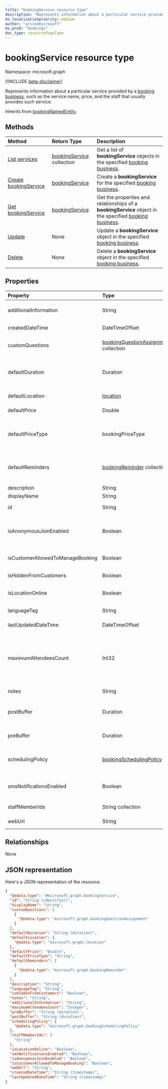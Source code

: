 ```yaml
---
title: "bookingService resource type"
description: "Represents information about a particular service provided by a booking business, such as the service name, price, and the staff that usually provides such service."
ms.localizationpriority: medium
author: "arvindmicrosoft"
ms.prod: "bookings"
doc_type: resourcePageType
---
```


# bookingService resource type

Namespace: microsoft.graph

 [!INCLUDE [beta-disclaimer](../../includes/beta-disclaimer.md)]
 
Represents information about a particular service provided by a [booking business](bookingbusiness.md), such as the service name, price, and the staff that usually provides such service.

Inherits from [bookingNamedEntity](bookingNamedEntity.md).

## Methods

| Method		   | Return Type	|Description|
|:---------------|:--------|:----------|
|[List services](../api/bookingbusiness-list-services.md) | [bookingService](bookingservice.md) collection | Get a list of **bookingService** objects in the specified [booking business](../resources/bookingbusiness.md).|
|[Create bookingService](../api/bookingbusiness-post-services.md) | [bookingService](bookingservice.md) | Create a **bookingService** for the specified [booking business](../resources/bookingbusiness.md). |
|[Get bookingService](../api/bookingservice-get.md) | [bookingService](bookingservice.md) |Get the properties and relationships of a **bookingService** object in the specified [booking business](../resources/bookingbusiness.md).|
|[Update](../api/bookingservice-update.md) | None	|Update a **bookingService** object in the specified [booking business](../resources/bookingbusiness.md). |
|[Delete](../api/bookingservice-delete.md) | None |Delete a **bookingService** object in the specified [booking business](../resources/bookingbusiness.md). |

## Properties
| Property	   | Type	|Description|
|:---------------|:--------|:----------|
|additionalInformation|String|Additional information that is sent to the customer when an appointment is confirmed.|
|createdDateTime|DateTimeOffset|The date, time and timezone when the Service was created.|
|customQuestions|[bookingQuestionAssignment](../resources/bookingquestionassignment.md) collection| Contains the set of custom questions associated with a particular service. |
|defaultDuration|Duration|The default length of the service, represented in numbers of days, hours, minutes, and seconds. For example, P11D23H59M59.999999999999S. |
|defaultLocation|[location](location.md)|The default physical location for the service.|
|defaultPrice|Double|The default monetary price for the service.|
|defaultPriceType|bookingPriceType|The default way the service is charged. Possible values are: `undefined`, `fixedPrice`, `startingAt`, `hourly`, `free`, `priceVaries`, `callUs`, `notSet`, `unknownFutureValue`.|
|defaultReminders|[bookingReminder](bookingreminder.md) collection|The default set of reminders for an appointment of this service. The value of this property is available only when reading this **bookingService** by its ID.|
|description|String|A text description for the service.|
|displayName|String|A service name.|
|id|String|The ID of that service, in a GUID format. Read-only.|
|isAnonymousJoinEnabled|Boolean|Indicates if an anonymousJoinWebUrl(webrtcUrl) is generated for the appointment booked for this service. The default value is `false`. |
|isCustomerAllowedToManageBooking|Boolean|Indicates that the customer can manage bookings created by the staff. The default value is `false`.|
|isHiddenFromCustomers|Boolean|True means this service isn't available to customers for booking.|
|isLocationOnline|Boolean|Indicates that the appointments for the service are held online. The default value is `false`.|
|languageTag|String|The language of the self service booking page.
|lastUpdatedDateTime|DateTimeOffset|The date, time and timezone when the Service  was last updated.|
|maximumAttendeesCount|Int32|The maximum number of customers allowed in a service. If **maximumAttendeesCount** of the service is greater than 1, pass valid customer IDs while creating or updating an appointment.  To create a customer, use the [Create bookingCustomer](../api/bookingbusiness-post-customers.md) operation.  |
|notes|String|Additional information about this service.|
|postBuffer|Duration|The time to buffer after an appointment for this service ends, and before the next customer appointment can be booked.|
|preBuffer|Duration|The time to buffer before an appointment for this service can start.|
|schedulingPolicy|[bookingSchedulingPolicy](bookingschedulingpolicy.md)|The set of policies that determine how appointments for this type of service should be created and managed.|
|smsNotificationsEnabled|Boolean|True indicates SMS notifications can be sent to the customers for the appointment of the service. Default value is false.|
|staffMemberIds|String collection|Represents those [staff members](bookingstaffmember.md) who provide this service. |
|webUrl|String|The URL a customer uses to access the service.|

## Relationships
None


## JSON representation

Here's a JSON representation of the resource.

<!-- {
  "blockType": "resource",
  "optionalProperties": [

  ],
  "@odata.type": "microsoft.graph.bookingService"
}-->

```json
{
  "@odata.type": "#microsoft.graph.bookingService",
  "id": "String (identifier)",
  "displayName": "String",
  "customQuestions": [
    {
      "@odata.type": "microsoft.graph.bookingQuestionAssignment"
    }
  ],
  "defaultDuration": "String (duration)",
  "defaultLocation": {
    "@odata.type": "microsoft.graph.location"
  },
  "defaultPrice": "Double",
  "defaultPriceType": "String",
  "defaultReminders": [
    {
      "@odata.type": "microsoft.graph.bookingReminder"
    }
  ],
  "description": "String",
  "languageTag": "String",
  "isHiddenFromCustomers": "Boolean",
  "notes": "String",
  "additionalInformation": "String",
  "maximumAttendeesCount": "Integer",
  "preBuffer": "String (duration)",
  "postBuffer": "String (duration)",
  "schedulingPolicy": {
    "@odata.type": "microsoft.graph.bookingSchedulingPolicy"
  },
  "staffMemberIds": [
    "String"
  ],
  "isLocationOnline": "Boolean",
  "smsNotificationsEnabled": "Boolean",
  "isAnonymousJoinEnabled": "Boolean",
  "isCustomerAllowedToManageBooking": "Boolean",
  "webUrl": "String",
  "createdDateTime": "String (timestamp)",
  "lastUpdatedDateTime": "String (timestamp)"
}
```

<!-- uuid: 8fcb5dbc-d5aa-4681-8e31-b001d5168d79
2015-10-25 14:57:30 UTC -->
<!--
{
  "type": "#page.annotation",
  "description": "bookingService resource",
  "keywords": "",
  "section": "documentation",
  "tocPath": "",
  "suppressions": []
}
-->


